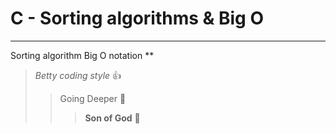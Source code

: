 # C - Sorting algorithms & Big O
***
Sorting algorithm
Big O notation
**
> _Betty coding style_ :+1:
>> Going Deeper :muscle:
>>> __Son of God__ :clap: